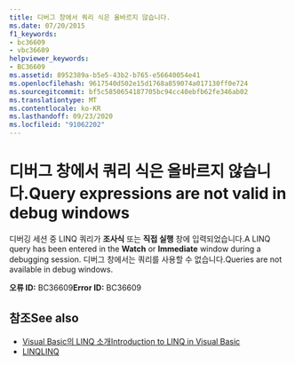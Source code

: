 ```yaml
---
title: 디버그 창에서 쿼리 식은 올바르지 않습니다.
ms.date: 07/20/2015
f1_keywords:
- bc36609
- vbc36609
helpviewer_keywords:
- BC36609
ms.assetid: 8952389a-b5e5-43b2-b765-e56640054e41
ms.openlocfilehash: 9617540d502e15d1768a859074a017130ff0e724
ms.sourcegitcommit: bf5c5850654187705bc94cc40ebfb62fe346ab02
ms.translationtype: MT
ms.contentlocale: ko-KR
ms.lasthandoff: 09/23/2020
ms.locfileid: "91062202"
---
```

# <a name="query-expressions-are-not-valid-in-debug-windows"></a><span data-ttu-id="4a477-102">디버그 창에서 쿼리 식은 올바르지 않습니다.</span><span class="sxs-lookup"><span data-stu-id="4a477-102">Query expressions are not valid in debug windows</span></span>

<span data-ttu-id="4a477-103">디버깅 세션 중 LINQ 쿼리가 **조사식** 또는 **직접 실행** 창에 입력되었습니다.</span><span class="sxs-lookup"><span data-stu-id="4a477-103">A LINQ query has been entered in the **Watch** or **Immediate** window during a debugging session.</span></span> <span data-ttu-id="4a477-104">디버그 창에서는 쿼리를 사용할 수 없습니다.</span><span class="sxs-lookup"><span data-stu-id="4a477-104">Queries are not available in debug windows.</span></span>  
  
 <span data-ttu-id="4a477-105">**오류 ID:** BC36609</span><span class="sxs-lookup"><span data-stu-id="4a477-105">**Error ID:** BC36609</span></span>  
  
## <a name="see-also"></a><span data-ttu-id="4a477-106">참조</span><span class="sxs-lookup"><span data-stu-id="4a477-106">See also</span></span>

- [<span data-ttu-id="4a477-107">Visual Basic의 LINQ 소개</span><span class="sxs-lookup"><span data-stu-id="4a477-107">Introduction to LINQ in Visual Basic</span></span>](../programming-guide/language-features/linq/introduction-to-linq.md)
- [<span data-ttu-id="4a477-108">LINQ</span><span class="sxs-lookup"><span data-stu-id="4a477-108">LINQ</span></span>](../programming-guide/language-features/linq/index.md)
